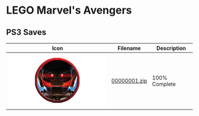 # LEGO Marvel's Avengers

## PS3 Saves

| Icon | Filename | Description |
|------|----------|-------------|
| ![LEGO Marvel's Avengers](ICON0.PNG) | [00000001.zip](00000001.zip) | 100% Complete |
